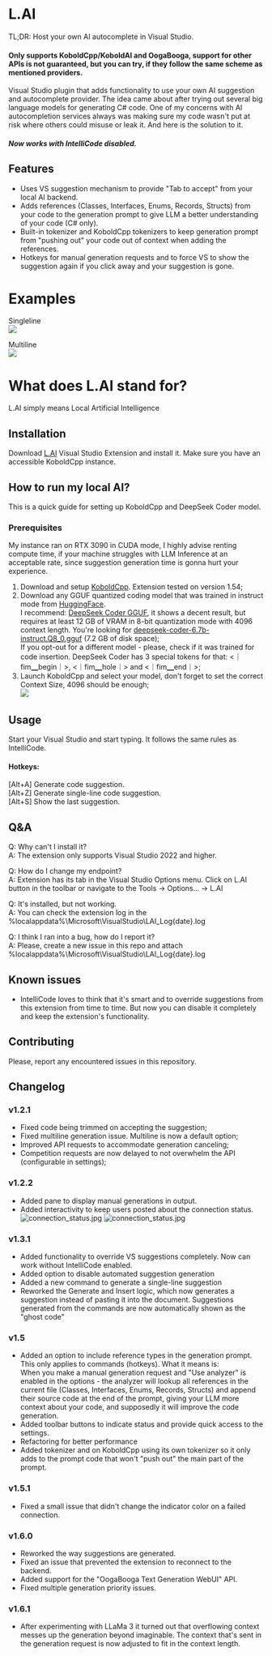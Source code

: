 # L.AI

TL;DR: Host your own AI autocomplete in Visual Studio. 
#### Only supports KoboldCpp/KoboldAI and OogaBooga, support for other APIs is not guaranteed, but you can try, if they follow the same scheme as mentioned providers.

Visual Studio plugin that adds functionality to use your own AI suggestion and autocomplete provider.
The idea came about after trying out several big language models for generating C# code. One of my concerns with AI autocompletion services always was making sure my code wasn't put at risk where others could misuse or leak it. And here is the solution to it.

##### Now works with IntelliCode disabled.

## Features
- Uses VS suggestion mechanism to provide "Tab to accept" from your local AI backend.
- Adds references (Classes, Interfaces, Enums, Records, Structs) from your code to the generation prompt to give LLM a better understanding of your code (C# only).
- Built-in tokenizer and KoboldCpp tokenizers to keep generation prompt from "pushing out" your code out of context when adding the references.
- Hotkeys for manual generation requests and to force VS to show the suggestion again if you click away and your suggestion is gone.

# Examples

Singleline\
![](https://github.com/cntseesharp/L.AI/blob/main/images/generation_example_1.jpg?raw=true)

Multiline\
![](https://github.com/cntseesharp/L.AI/blob/main/images/generation_example_2.jpg?raw=true)

# What does L.AI stand for?
L.AI simply means Local Artificial Intelligence

## Installation
Download [L.AI](https://marketplace.visualstudio.com/items?itemName=cntseesharp.LAIv1) Visual Studio Extension and install it. Make sure you have an accessible KoboldCpp instance.

## How to run my local AI?

This is a quick guide for setting up KoboldCpp and DeepSeek Coder model.

### Prerequisites
My instance ran on RTX 3090 in CUDA mode, I highly advise renting compute time, if your machine struggles with LLM Inference at an acceptable rate, since suggestion generation time is gonna hurt your experience.

1. Download and setup [KoboldCpp](https://github.com/LostRuins/koboldcpp). Extension tested on version 1.54;
2. Download any GGUF quantized coding model that was trained in instruct mode from [HuggingFace](https://huggingface.co/).\
I recommend: [DeepSeek Coder GGUF](https://huggingface.co/deepseek-ai/deepseek-coder-6.7b-instruct), it shows a decent result, but requires at least 12 GB of VRAM in 8-bit quantization mode with 4096 context length. You're looking for [deepseek-coder-6.7b-instruct.Q8_0.gguf](https://huggingface.co/TheBloke/deepseek-coder-6.7B-instruct-GGUF/resolve/main/deepseek-coder-6.7b-instruct.Q8_0.gguf?download=true) (7.2 GB of disk space);\
If you opt-out for a different model - please, check if it was trained for code insertion. DeepSeek Coder has 3 special tokens for that: <｜fim▁begin｜>, <｜fim▁hole｜> and <｜fim▁end｜>;
3. Launch KoboldCpp and select your model, don't forget to set the correct Context Size, 4096 should be enough;\
![](https://github.com/cntseesharp/L.AI/blob/main/images/kobold_example.jpg?raw=true)


## Usage
Start your Visual Studio and start typing. It follows the same rules as IntelliCode.
#### Hotkeys:
[Alt+A] Generate code suggestion.\
[Alt+Z] Generate single-line code suggestion.\
[Alt+S] Show the last suggestion.

## Q&A
Q: Why can't I install it?\
A: The extension only supports Visual Studio 2022 and higher.

Q: How do I change my endpoint?\
A: Extension has its tab in the Visual Studio Options menu. Click on L.AI button in the toolbar or navigate to the Tools -> Options... -> L.AI

Q: It's installed, but not working.\
A: You can check the extension log in the %localappdata%\Microsoft\VisualStudio\LAI_Log{date}.log

Q: I think I ran into a bug, how do I report it?\
A: Please, create a new issue in this repo and attach %localappdata%\Microsoft\VisualStudio\LAI_Log{date}.log

## Known issues
- IntelliCode loves to think that it's smart and to override suggestions from this extension from time to time. But now you can disable it completely and keep the extension's functionality.

## Contributing
Please, report any encountered issues in this repository.

## Changelog
### v1.2.1
- Fixed code being trimmed on accepting the suggestion;
- Fixed multiline generation issue. Multiline is now a default option;
- Improved API requests to accommodate generation canceling;
- Competition requests are now delayed to not overwhelm the API (configurable in settings);

### v1.2.2
- Added pane to display manual generations in output.
- Added interactivity to keep users posted about the connection status.\
![connection_status.jpg](https://github.com/cntseesharp/L.AI/blob/main/images/connection_status.jpg?raw=true)
![connection_status.jpg](https://github.com/cntseesharp/L.AI/blob/main/images/output_pane.jpg?raw=true)

### v1.3.1
- Added functionality to override VS suggestions completely. Now can work without IntelliCode enabled.
- Added option to disable automated suggestion generation
- Added a new command to generate a single-line suggestion
- Reworked the Generate and Insert logic, which now generates a suggestion instead of pasting it into the document. Suggestions generated from the commands are now automatically shown as the "ghost code"

### v1.5
- Added an option to include reference types in the generation prompt. This only applies to commands (hotkeys).
What it means is:\
When you make a manual generation request and "Use analyzer" is enabled in the options - the analyzer will lookup all references in the current file (Classes, Interfaces, Enums, Records, Structs) and append their source code at the end of the prompt, giving your LLM more context about your code, and supposedly it will improve the code generation.
- Added toolbar buttons to indicate status and provide quick access to the settings.
- Refactoring for better performance
- Added tokenizer and on KoboldCpp using its own tokenizer so it only adds to the prompt code that won't "push out" the main part of the prompt.

### v1.5.1
- Fixed a small issue that didn't change the indicator color on a failed connection.

### v1.6.0
- Reworked the way suggestions are generated.
- Fixed an issue that prevented the extension to reconnect to the backend.
- Added support for the "OogaBooga Text Generation WebUI" API.
- Fixed multiple generation priority issues.

### v1.6.1
- After experimenting with LLaMa 3 it turned out that overflowing context messes up the generation beyond imaginable. The context that's sent in the generation request is now adjusted to fit in the context length.